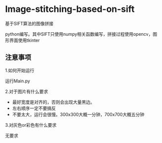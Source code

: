 # Image-stitching-based-on-sift
基于SIFT算法的图像拼接

python编写。其中SIFT只使用numpy相关函数编写，拼接过程使用opencv，图形界面使用tkinter


## 注意事项
1.如何开始运行

运行Main.py

2.对于图片有什么要求

 * 最好宽度是对齐的，否则会出现大量黑边。
 * 左右顺序一定不要搞反
 * 不要太大，运行会很慢。300x300大概一分钟，700x700大概五分钟

3.对灰色or彩色有什么要求

无要求